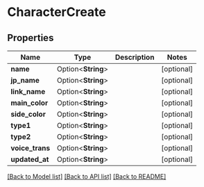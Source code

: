 # CharacterCreate

## Properties

Name | Type | Description | Notes
------------ | ------------- | ------------- | -------------
**name** | Option<**String**> |  | [optional]
**jp_name** | Option<**String**> |  | [optional]
**link_name** | Option<**String**> |  | [optional]
**main_color** | Option<**String**> |  | [optional]
**side_color** | Option<**String**> |  | [optional]
**type1** | Option<**String**> |  | [optional]
**type2** | Option<**String**> |  | [optional]
**voice_trans** | Option<**String**> |  | [optional]
**updated_at** | Option<**String**> |  | [optional]

[[Back to Model list]](../README.md#documentation-for-models) [[Back to API list]](../README.md#documentation-for-api-endpoints) [[Back to README]](../README.md)


